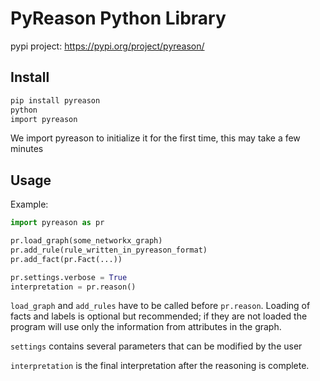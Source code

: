 # PyReason Python Library
pypi project: https://pypi.org/project/pyreason/

## Install
```bash
pip install pyreason
python
import pyreason
```
We import pyreason to initialize it for the first time, this may take a few minutes

## Usage
Example:
```python
import pyreason as pr

pr.load_graph(some_networkx_graph)
pr.add_rule(rule_written_in_pyreason_format)
pr.add_fact(pr.Fact(...))

pr.settings.verbose = True
interpretation = pr.reason()
```

`load_graph` and `add_rules` have to be called before `pr.reason`. Loading of facts and labels is optional but recommended; if they are not loaded the program will use only the information from attributes in the graph.

`settings` contains several parameters that can be modified by the user

`interpretation` is the final interpretation after the reasoning is complete. 
